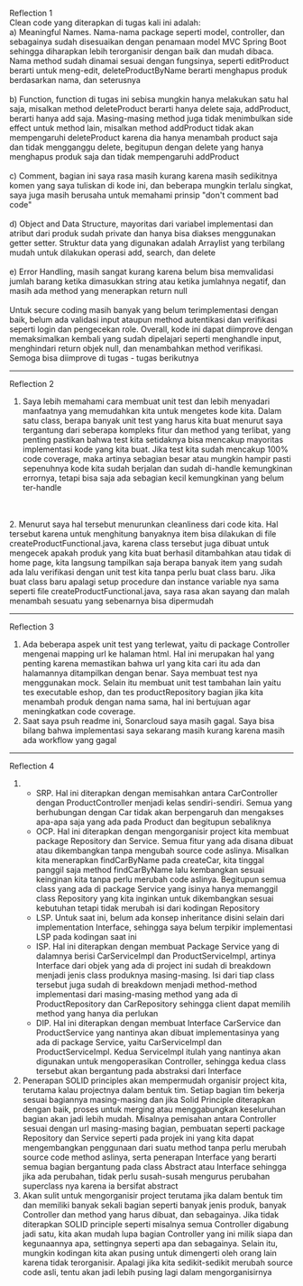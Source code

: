 Reflection 1 <br />
Clean code yang diterapkan di tugas kali ini adalah: <br />
a) Meaningful Names. Nama-nama package seperti model, 
controller, dan sebagainya sudah disesuaikan dengan 
penamaan model MVC Spring Boot sehingga diharapkan 
lebih terorganisir dengan baik dan mudah dibaca. 
Nama method sudah dinamai sesuai dengan fungsinya, 
seperti editProduct berarti untuk meng-edit, 
deleteProductByName berarti menghapus produk berdasarkan nama, dan seterusnya <br />
<br />
b) Function, function di tugas ini sebisa mungkin hanya melakukan satu hal saja,
misalkan method deleteProduct berarti hanya delete saja, addProduct, berarti hanya
add saja. Masing-masing method juga tidak menimbulkan side effect untuk method lain,
misalkan method addProduct tidak akan mempengaruhi deleteProduct karena dia hanya menambah
product saja dan tidak mengganggu delete, begitupun dengan delete yang hanya menghapus produk saja
dan tidak mempengaruhi addProduct
<br />
<br />
c) Comment, bagian ini saya rasa masih kurang karena masih sedikitnya komen yang saya
tuliskan di kode ini, dan beberapa mungkin terlalu singkat, saya juga masih berusaha untuk
memahami prinsip "don't comment bad code"
<br />
<br />
d) Object and Data Structure, mayoritas dari variabel implementasi dan atribut dari produk
sudah private dan hanya bisa diakses menggunakan getter setter. Struktur data yang digunakan
adalah Arraylist yang terbilang mudah untuk dilakukan operasi add, search, dan delete
<br />
<br />
e) Error Handling, masih sangat kurang karena belum bisa memvalidasi jumlah barang ketika dimasukkan string atau ketika jumlahnya negatif,
dan masih ada method yang menerapkan return null
<br />
<br />
Untuk secure coding masih banyak yang belum terimplementasi dengan baik, belum ada validasi input
ataupun method autentikasi dan verifikasi seperti login dan pengecekan role. Overall, kode ini
dapat diimprove dengan memaksimalkan kembali yang sudah dipelajari seperti menghandle input,
menghindari return objek null, dan menambahkan method verifikasi. Semoga bisa diimprove di tugas - tugas berikutnya
<br />

----
Reflection 2 <br />
1. Saya lebih memahami cara membuat unit test dan lebih menyadari manfaatnya yang memudahkan kita untuk mengetes kode kita.
Dalam satu class, berapa banyak unit test yang harus kita buat menurut saya tergantung dari seberapa kompleks
fitur dan method yang terlibat, yang penting pastikan bahwa test kita setidaknya bisa mencakup mayoritas
implementasi kode yang kita buat. Jika test kita sudah mencakup 100% code coverage, maka artinya sebagian besar atau mungkin
hampir pasti sepenuhnya kode kita sudah berjalan dan sudah di-handle kemungkinan errornya, tetapi bisa saja ada sebagian kecil
kemungkinan yang belum ter-handle
<br />
<br />
2. Menurut saya hal tersebut menurunkan cleanliness dari code kita. Hal tersebut karena untuk menghitung banyaknya
item bisa dilakukan di file createProductFunctional.java, karena class tersebut juga dibuat untuk mengecek apakah
produk yang kita buat berhasil ditambahkan atau tidak di home page, kita langsung tampilkan saja berapa banyak
item yang sudah ada lalu verifikasi dengan unit test kita tanpa perlu buat class baru. Jika buat class baru apalagi setup procedure dan
instance variable nya sama seperti file createProductFunctional.java, saya rasa akan sayang dan malah
menambah sesuatu yang sebenarnya bisa dipermudah
<br />

---
Reflection 3
1. Ada beberapa aspek unit test yang terlewat, yaitu di package Controller mengenai mapping url ke halaman html. Hal ini merupakan hal yang penting
karena memastikan bahwa url yang kita cari itu ada dan halamannya ditampilkan dengan benar. Saya membuat test nya menggunakan mock. Selain itu
membuat unit test tambahan lain yaitu tes executable eshop, dan tes productRepository bagian jika kita menambah produk
dengan nama sama, hal ini bertujuan agar meningkatkan code coverage.
2. Saat saya psuh readme ini, Sonarcloud saya masih gagal. Saya bisa bilang bahwa implementasi saya sekarang
masih kurang karena masih ada workflow yang gagal

---
Reflection 4
1. * SRP. Hal ini diterapkan dengan memisahkan antara CarController dengan ProductController menjadi kelas sendiri-sendiri. Semua yang berhubungan dengan Car tidak akan berpengaruh dan mengakses apa-apa saja yang ada pada Product dan begitupun sebaliknya
   * OCP. Hal ini diterapkan dengan mengorganisir project kita membuat package Repository dan Service. Semua fitur yang ada disana dibuat atau dikembangkan tanpa mengubah source code aslinya. Misalkan kita menerapkan findCarByName pada createCar, kita tinggal panggil saja method findCarByName lalu kembangkan sesuai keinginan kita tanpa perlu merubah code aslinya. Begitupun semua class yang ada di package Service yang isinya hanya memanggil class Repository yang kita inginkan untuk dikembangkan sesuai kebutuhan tetapi tidak merubah isi dari kodingan Repository
   * LSP. Untuk saat ini, belum ada konsep inheritance disini selain dari implementation Interface, sehingga saya belum terpikir implementasi LSP pada kodingan saat ini
   * ISP. Hal ini diterapkan dengan membuat Package Service yang di dalamnya berisi CarServiceImpl dan ProductServiceImpl, artinya Interface dari objek yang ada di project ini sudah di breakdown menjadi jenis class produknya masing-masing. Isi dari tiap class tersebut juga sudah di breakdown menjadi method-method implementasi dari masing-masing method yang ada di ProductRepository dan CarRepository sehingga client dapat memilih method yang hanya dia perlukan
   * DIP. Hal ini diterapkan dengan membuat Interface CarService dan ProductService yang nantinya akan dibuat implementasinya yang ada di package Service, yaitu CarServiceImpl dan ProductServiceImpl. Kedua ServiceImpl itulah yang nantinya akan digunakan untuk mengoperasikan Controller, sehingga kedua class tersebut akan bergantung pada abstraksi dari Interface
2. Penerapan SOLID principles akan mempermudah organisir project kita, terutama kalau projectnya dalam bentuk tim. Setiap bagian tim bekerja sesuai bagiannya masing-masing dan jika Solid Principle diterapkan dengan baik, proses untuk merging atau menggabungkan keseluruhan bagian akan jadi lebih mudah. Misalnya pemisahan antara Controller sesuai dengan url masing-masing bagian, pembuatan seperti package Repository dan Service seperti pada projek ini yang kita dapat mengembangkan penggunaan dari suatu method tanpa perlu merubah source code method aslinya, serta penerapan Interface yang berarti semua bagian bergantung pada class Abstract atau Interface sehingga jika ada perubahan, tidak perlu susah-susah mengurus perubahan superclass nya karena ia bersifat abstract
3. Akan sulit untuk mengorganisir project terutama jika dalam bentuk tim dan memiliki banyak sekali bagian seperti banyak jenis produk, banyak Controller dan method yang harus dibuat, dan sebagainya. Jika tidak diterapkan SOLID principle seperti misalnya semua Controller digabung jadi satu, kita akan mudah lupa bagian Controller yang ini milik siapa dan kegunaannya apa, settingnya seperti apa dan sebagainya. Selain itu, mungkin kodingan kita akan pusing untuk dimengerti oleh orang lain karena tidak terorganisir. Apalagi jika kita sedikit-sedikit merubah source code asli, tentu akan jadi lebih pusing lagi dalam mengorganisirnya
